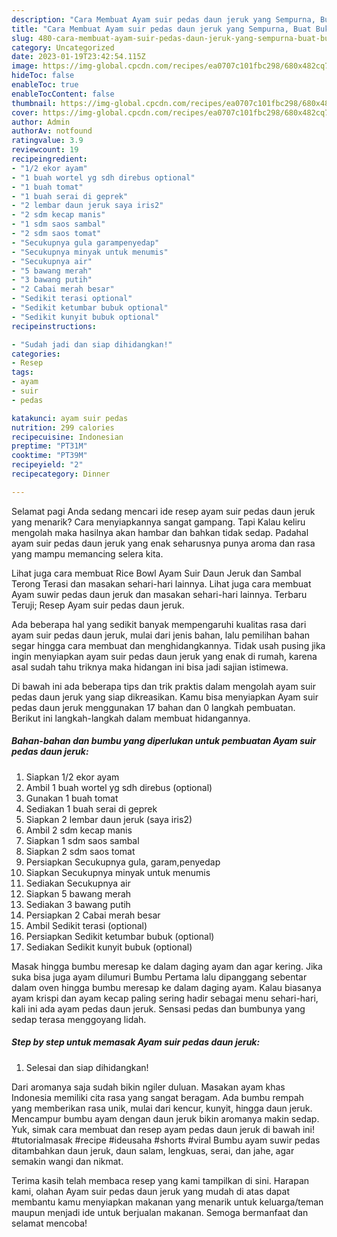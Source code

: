 ```yaml
---
description: "Cara Membuat Ayam suir pedas daun jeruk yang Sempurna, Buat Buka Puasa Lezat"
title: "Cara Membuat Ayam suir pedas daun jeruk yang Sempurna, Buat Buka Puasa Lezat"
slug: 480-cara-membuat-ayam-suir-pedas-daun-jeruk-yang-sempurna-buat-buka-puasa-lezat
category: Uncategorized
date: 2023-01-19T23:42:54.115Z
image: https://img-global.cpcdn.com/recipes/ea0707c101fbc298/680x482cq70/ayam-suir-pedas-daun-jeruk-foto-resep-utama.jpg
hideToc: false
enableToc: true
enableTocContent: false
thumbnail: https://img-global.cpcdn.com/recipes/ea0707c101fbc298/680x482cq70/ayam-suir-pedas-daun-jeruk-foto-resep-utama.jpg
cover: https://img-global.cpcdn.com/recipes/ea0707c101fbc298/680x482cq70/ayam-suir-pedas-daun-jeruk-foto-resep-utama.jpg
author: Admin
authorAv: notfound
ratingvalue: 3.9
reviewcount: 19
recipeingredient:
- "1/2 ekor ayam"
- "1 buah wortel yg sdh direbus optional"
- "1 buah tomat"
- "1 buah serai di geprek"
- "2 lembar daun jeruk saya iris2"
- "2 sdm kecap manis"
- "1 sdm saos sambal"
- "2 sdm saos tomat"
- "Secukupnya gula garampenyedap"
- "Secukupnya minyak untuk menumis"
- "Secukupnya air"
- "5 bawang merah"
- "3 bawang putih"
- "2 Cabai merah besar"
- "Sedikit terasi optional"
- "Sedikit ketumbar bubuk optional"
- "Sedikit kunyit bubuk optional"
recipeinstructions:

- "Sudah jadi dan siap dihidangkan!"
categories:
- Resep
tags:
- ayam
- suir
- pedas

katakunci: ayam suir pedas 
nutrition: 299 calories
recipecuisine: Indonesian
preptime: "PT31M"
cooktime: "PT39M"
recipeyield: "2"
recipecategory: Dinner

---
```



Selamat pagi Anda sedang mencari ide resep ayam suir pedas daun jeruk yang menarik? Cara menyiapkannya sangat gampang. Tapi Kalau keliru mengolah maka hasilnya akan hambar dan bahkan tidak sedap. Padahal ayam suir pedas daun jeruk yang enak seharusnya punya aroma dan rasa yang mampu memancing selera kita.


Lihat juga cara membuat Rice Bowl Ayam Suir Daun Jeruk dan Sambal Terong Terasi dan masakan sehari-hari lainnya. Lihat juga cara membuat Ayam suwir pedas daun jeruk dan masakan sehari-hari lainnya. Terbaru Teruji; Resep Ayam suir pedas daun jeruk.

Ada beberapa hal yang sedikit banyak mempengaruhi kualitas rasa dari ayam suir pedas daun jeruk, mulai dari jenis bahan, lalu pemilihan bahan segar hingga cara membuat dan menghidangkannya. Tidak usah pusing jika ingin menyiapkan ayam suir pedas daun jeruk yang enak di rumah, karena asal sudah tahu triknya maka hidangan ini bisa jadi sajian istimewa.


Di bawah ini ada beberapa tips dan trik praktis dalam mengolah ayam suir pedas daun jeruk yang siap dikreasikan. Kamu bisa menyiapkan Ayam suir pedas daun jeruk menggunakan 17 bahan dan 0 langkah pembuatan. Berikut ini langkah-langkah dalam membuat hidangannya.

<!--inarticleads1-->

##### Bahan-bahan dan bumbu yang diperlukan untuk pembuatan Ayam suir pedas daun jeruk:

1. Siapkan 1/2 ekor ayam
1. Ambil 1 buah wortel yg sdh direbus (optional)
1. Gunakan 1 buah tomat
1. Sediakan 1 buah serai di geprek
1. Siapkan 2 lembar daun jeruk (saya iris2)
1. Ambil 2 sdm kecap manis
1. Siapkan 1 sdm saos sambal
1. Siapkan 2 sdm saos tomat
1. Persiapkan Secukupnya gula, garam,penyedap
1. Siapkan Secukupnya minyak untuk menumis
1. Sediakan Secukupnya air
1. Siapkan 5 bawang merah
1. Sediakan 3 bawang putih
1. Persiapkan 2 Cabai merah besar
1. Ambil Sedikit terasi (optional)
1. Persiapkan Sedikit ketumbar bubuk (optional)
1. Sediakan Sedikit kunyit bubuk (optional)


Masak hingga bumbu meresap ke dalam daging ayam dan agar kering. Jika suka bisa juga ayam dilumuri Bumbu Pertama lalu dipanggang sebentar dalam oven hingga bumbu meresap ke dalam daging ayam. Kalau biasanya ayam krispi dan ayam kecap paling sering hadir sebagai menu sehari-hari, kali ini ada ayam pedas daun jeruk. Sensasi pedas dan bumbunya yang sedap terasa menggoyang lidah. 

<!--inarticleads2-->

##### Step by step untuk memasak Ayam suir pedas daun jeruk:


1. Selesai dan siap dihidangkan!

Dari aromanya saja sudah bikin ngiler duluan. Masakan ayam khas Indonesia memiliki cita rasa yang sangat beragam. Ada bumbu rempah yang memberikan rasa unik, mulai dari kencur, kunyit, hingga daun jeruk. Mencampur bumbu ayam dengan daun jeruk bikin aromanya makin sedap. Yuk, simak cara membuat dan resep ayam pedas daun jeruk di bawah ini! #tutorialmasak #recipe #ideusaha #shorts #viral Bumbu ayam suwir pedas ditambahkan daun jeruk, daun salam, lengkuas, serai, dan jahe, agar semakin wangi dan nikmat. 

Terima kasih telah membaca resep yang kami tampilkan di sini. Harapan kami, olahan Ayam suir pedas daun jeruk yang mudah di atas dapat membantu kamu menyiapkan makanan yang menarik untuk keluarga/teman maupun menjadi ide untuk berjualan makanan. Semoga bermanfaat dan selamat mencoba!
